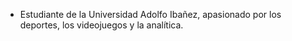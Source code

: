 - Estudiante de la Universidad Adolfo Ibañez, apasionado por los deportes, los videojuegos y la analítica.
<!---
BenjaParraguezC/BenjaParraguezC is a ✨ special ✨ repository because its `README.md` (this file) appears on your GitHub profile.
You can click the Preview link to take a look at your changes.
--->
